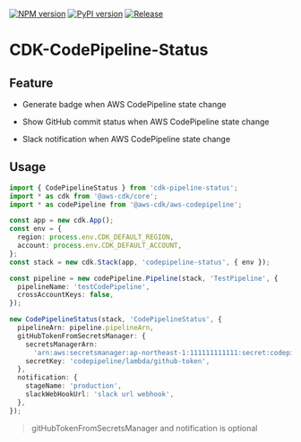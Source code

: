 [![NPM version](https://badge.fury.io/js/cdk-codepipeline-status.svg)](https://badge.fury.io/js/cdk-codepipeline-status)
[![PyPI version](https://badge.fury.io/py/cdk-codepipeline-status.svg)](https://badge.fury.io/py/cdk-codepipeline-status)
[![Release](https://github.com/kimisme9386/cdk-codepipeline-status/actions/workflows/release.yml/badge.svg)](https://github.com/kimisme9386/cdk-codepipeline-status/actions/workflows/release.yml)

# CDK-CodePipeline-Status

## Feature

- Generate badge when AWS CodePipeline state change

- Show GitHub commit status when AWS CodePipeline state change

- Slack notification when AWS CodePipeline state change

## Usage

```ts
import { CodePipelineStatus } from 'cdk-pipeline-status';
import * as cdk from '@aws-cdk/core';
import * as codePipeline from '@aws-cdk/aws-codepipeline';

const app = new cdk.App();
const env = {
  region: process.env.CDK_DEFAULT_REGION,
  account: process.env.CDK_DEFAULT_ACCOUNT,
};
const stack = new cdk.Stack(app, 'codepipeline-status', { env });

const pipeline = new codePipeline.Pipeline(stack, 'TestPipeline', {
  pipelineName: 'testCodePipeline',
  crossAccountKeys: false,
});

new CodePipelineStatus(stack, 'CodePipelineStatus', {
  pipelineArn: pipeline.pipelineArn,
  gitHubTokenFromSecretsManager: {
    secretsManagerArn:
      'arn:aws:secretsmanager:ap-northeast-1:111111111111:secret:codepipeline/lambda/github-token-YWWmII',
    secretKey: 'codepipeline/lambda/github-token',
  },
  notification: {
    stageName: 'production',
    slackWebHookUrl: 'slack url webhook',
  },
});
```

> gitHubTokenFromSecretsManager and notification is optional
